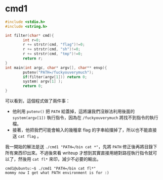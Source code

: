 # cmd1

```c
#include <stdio.h>
#include <string.h>

int filter(char* cmd){
        int r=0;
        r += strstr(cmd, "flag")!=0;
        r += strstr(cmd, "sh")!=0;
        r += strstr(cmd, "tmp")!=0;
        return r;
}
int main(int argc, char* argv[], char** envp){
        putenv("PATH=/fuckyouverymuch");
        if(filter(argv[1])) return 0;
        system( argv[1] );
        return 0;
}
```

可以看到，這個程式做了兩件事：
* 他利用 `putenv()` 把 `PATH` 給蓋掉，這將讓我們沒辦法利用後面的 `system(argv[1])` 執行指令，因為在 `/fuckyouverymuch` 將找不到指令的執行檔。
* 接著，他把我們可能會輸入的幾種拿 flag 的字串給擋掉了，所以也不能直接送 `cat flag` 。

我一開始的解法是送 `./cmd1 "PATH=/bin cat *"`，先將 `PATH` 修正後再將目錄下所有東西印出來。不過後來看 writeup 才想到其實直接用絕對路徑執行指令就可以了，然後用 `cat fl*` 來印，減少不必要的輸出。

```shell=
cmd1@ubuntu:~$ ./cmd1 "PATH=/bin cat fl*"
mommy now I get what PATH environment is for :)
```
